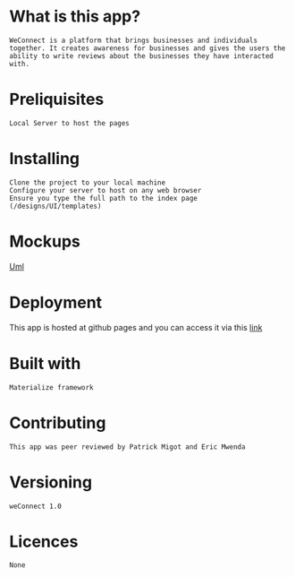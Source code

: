 # What is this app? 
    WeConnect is a platform that brings businesses and individuals together. It creates awareness for businesses and gives the users the ability to write reviews about the businesses they have interacted with.

# Preliquisites
    Local Server to host the pages

# Installing
    Clone the project to your local machine
    Configure your server to host on any web browser
    Ensure you type the full path to the index page (/designs/UI/templates)

# Mockups
[Uml](/designs/uml.png)

# Deployment
This app is hosted at github pages and you can access it
via this [link](https://xcixor.github.io/weConnect/)

# Built with
    Materialize framework 

# Contributing
    This app was peer reviewed by Patrick Migot and Eric Mwenda

# Versioning
    weConnect 1.0

# Licences
    None


